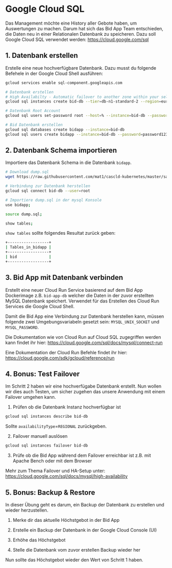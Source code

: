 # Google Cloud SQL

Das Management möchte eine History aller Gebote haben, um Auswertungen zu machen.
Darum hat sich das Bid App Team entschieden, die Daten neu in einer Relationalen Datenbank zu speicheren.
Dazu soll Google Cloud SQL verwendet werden: https://cloud.google.com/sql

## 1. Datenbank erstellen

Erstelle eine neue hochverfügbare Datenbank. Dazu musst du folgende Befehele in der Google Cloud Shell ausführen:

```sh
gcloud services enable sql-component.googleapis.com

# Datenbank erstellen
# High Availabilty - Automatic failover to another zone within your selected region. Recommended for production instances. Increases cost.
gcloud sql instances create bid-db --tier=db-n1-standard-2 --region=europe-west1 --availability-type=REGIONAL --enable-bin-log

# Datenbank Root Account
gcloud sql users set-password root --host=% --instance=bid-db --password=root123

# Bid Datenbank erstellen
gcloud sql databases create bidapp --instance=bid-db
gcloud sql users create bidapp --instance=bid-db --password=password123
```

## 2. Datenbank Schema importieren

Importiere das Datenbank Schema in die Datenbank `bidapp`.

```sh
# Download dump.sql
wget https://raw.githubusercontent.com/mat1/cascld-kubernetes/master/sampleapp/dump.sql

# Verbindung zur Datenbank herstellen
gcloud sql connect bid-db --user=root

# Importiere dump.sql in der mysql Konsole
use bidapp;

source dump.sql;

show tables;
```

`show tables` sollte folgendes Resultat zurück geben:

```sh
+------------------+
| Tables_in_bidapp |
+------------------+
| bid              |
+------------------+
```

## 3. Bid App mit Datenbank verbinden

Erstellt eine neuer Cloud Run Service basierend auf dem Bid App Dockerimage z.B. `bid-app-db` welcher die Daten in der zuvor erstellten MySQL Datenbank speichert.
Verwendet für das Erstellen des Cloud Run Services die Google Cloud Shell.

Damit die Bid App eine Verbindung zur Datenbank herstellen kann, müssen folgende zwei Umgebungsvariabeln gesetzt sein: `MYSQL_UNIX_SOCKET` und `MYSQL_PASSWORD`.

Die Dokumentation wie von Cloud Run auf Cloud SQL zugegriffen werden kann findet ihr hier: https://cloud.google.com/sql/docs/mysql/connect-run

Eine Dokumentation der Cloud Run Befehle findet ihr hier: https://cloud.google.com/sdk/gcloud/reference/run

## 4. Bonus: Test Failover

Im Schritt 2 haben wir eine hochverfügabe Datenbank erstellt. Nun wollen wir dies auch Testen, um sicher zugehen das unsere Anwendung mit einem Failover umgehen kann.

1. Prüfen ob die Datenbank Instanz hochverfügbar ist

```sh
gcloud sql instances describe bid-db
```

Sollte `availabilityType`=`REGIONAL` zurückgeben.

2. Failover manuell auslösen 

```sh
gcloud sql instances failover bid-db
```

3. Prüfe ob die Bid App während dem Failover erreichbar ist z.B. mit Apache Bench oder mit dem Browser

Mehr zum Thema Failover und HA-Setup unter: https://cloud.google.com/sql/docs/mysql/high-availability

## 5. Bonus: Backup & Restore

In dieser Übung geht es darum, ein Backup der Datenbank zu erstellen und wieder herzustellen.

1. Merke dir das aktuelle Höchstgebot in der Bid App

2. Erstelle ein Backup der Datenbank in der Google Cloud Console (UI)

3. Erhöhe das Höchstgebot

4. Stelle die Datenbank vom zuvor erstellen Backup wieder her

Nun sollte das Höchstgebot wieder den Wert von Schritt 1 haben.


